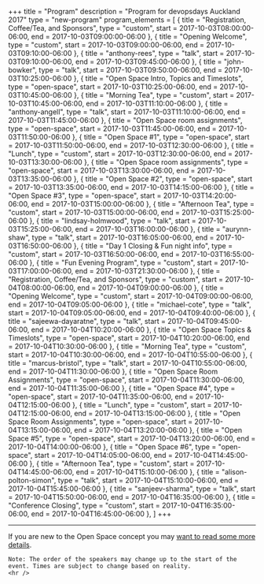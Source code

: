 +++
title = "Program"
description = "Program for devopsdays Auckland 2017"
type = "new-program"
program_elements = [
    { title = "Registration, Coffee/Tea, and Sponsors", type = "custom", start = 2017-10-03T08:00:00-06:00, end = 2017-10-03T09:00:00-06:00 },
    { title = "Opening Welcome", type = "custom", start = 2017-10-03T09:00:00-06:00, end = 2017-10-03T09:10:00-06:00 },
    { title = "anthony-rees", type = "talk", start = 2017-10-03T09:10:00-06:00, end = 2017-10-03T09:45:00-06:00 },
    { title = "john-bowker", type = "talk", start = 2017-10-03T09:50:00-06:00, end = 2017-10-03T10:25:00-06:00 },
    { title = "Open Space Intro, Topics and Timeslots", type = "open-space", start = 2017-10-03T10:25:00-06:00, end = 2017-10-03T10:45:00-06:00 },
    { title = "Morning Tea", type = "custom", start = 2017-10-03T10:45:00-06:00, end = 2017-10-03T11:10:00-06:00 },
    { title = "anthony-angell", type = "talk", start = 2017-10-03T11:10:00-06:00, end = 2017-10-03T11:45:00-06:00 },
    { title = "Open Space room assignments", type = "open-space", start = 2017-10-03T11:45:00-06:00, end = 2017-10-03T11:50:00-06:00 },
    { title = "Open Space #1", type = "open-space", start = 2017-10-03T11:50:00-06:00, end = 2017-10-03T12:30:00-06:00 },
    { title = "Lunch", type = "custom", start = 2017-10-03T12:30:00-06:00, end = 2017-10-03T13:30:00-06:00 },
    { title = "Open Space room assignments", type = "open-space", start = 2017-10-03T13:30:00-06:00, end = 2017-10-03T13:35:00-06:00 },
    { title = "Open Space #2", type = "open-space", start = 2017-10-03T13:35:00-06:00, end = 2017-10-03T14:15:00-06:00 },
    { title = "Open Space #3", type = "open-space", start = 2017-10-03T14:20:00-06:00, end = 2017-10-03T15:00:00-06:00 },
    { title = "Afternoon Tea", type = "custom", start = 2017-10-03T15:00:00-06:00, end = 2017-10-03T15:25:00-06:00 },
    { title = "lindsay-holmwood", type = "talk", start = 2017-10-03T15:25:00-06:00, end = 2017-10-03T16:00:00-06:00 },
    { title = "aurynn-shaw", type = "talk", start = 2017-10-03T16:05:00-06:00, end = 2017-10-03T16:50:00-06:00 },
    { title = "Day 1 Closing & Fun night info", type = "custom", start = 2017-10-03T16:50:00-06:00, end = 2017-10-03T16:55:00-06:00 },
    { title = "Fun Evening Program", type = "custom", start = 2017-10-03T17:00:00-06:00, end = 2017-10-03T21:30:00-06:00 },
    { title = "Registration, Coffee/Tea, and Sponsors", type = "custom", start = 2017-10-04T08:00:00-06:00, end = 2017-10-04T09:00:00-06:00 },
    { title = "Opening Welcome", type = "custom", start = 2017-10-04T09:00:00-06:00, end = 2017-10-04T09:05:00-06:00 },
    { title = "michael-cote", type = "talk", start = 2017-10-04T09:05:00-06:00, end = 2017-10-04T09:40:00-06:00 },
    { title = "sajeewa-dayaratne", type = "talk", start = 2017-10-04T09:45:00-06:00, end = 2017-10-04T10:20:00-06:00 },
    { title = "Open Space Topics & Timeslots", type = "open-space", start = 2017-10-04T10:20:00-06:00, end = 2017-10-04T10:30:00-06:00 },
    { title = "Morning Tea", type = "custom", start = 2017-10-04T10:30:00-06:00, end = 2017-10-04T10:55:00-06:00 },
    { title = "marcus-bristol", type = "talk", start = 2017-10-04T10:55:00-06:00, end = 2017-10-04T11:30:00-06:00 },
    { title = "Open Space Room Assignments", type = "open-space", start = 2017-10-04T11:30:00-06:00, end = 2017-10-04T11:35:00-06:00 },
    { title = "Open Space #4", type = "open-space", start = 2017-10-04T11:35:00-06:00, end = 2017-10-04T12:15:00-06:00 },
    { title = "Lunch", type = "custom", start = 2017-10-04T12:15:00-06:00, end = 2017-10-04T13:15:00-06:00 },
    { title = "Open Space Room Assignments", type = "open-space", start = 2017-10-04T13:15:00-06:00, end = 2017-10-04T13:20:00-06:00 },
    { title = "Open Space #5", type = "open-space", start = 2017-10-04T13:20:00-06:00, end = 2017-10-04T14:00:00-06:00 },
    { title = "Open Space #6", type = "open-space", start = 2017-10-04T14:05:00-06:00, end = 2017-10-04T14:45:00-06:00 },
    { title = "Afternoon Tea", type = "custom", start = 2017-10-04T14:45:00-06:00, end = 2017-10-04T15:10:00-06:00 },
    { title = "alison-polton-simon", type = "talk", start = 2017-10-04T15:10:00-06:00, end = 2017-10-04T15:45:00-06:00 },
    { title = "sanjeev-sharma", type = "talk", start = 2017-10-04T15:50:00-06:00, end = 2017-10-04T16:35:00-06:00 },
    { title = "Conference Closing", type = "custom", start = 2017-10-04T16:35:00-06:00, end = 2017-10-04T16:45:00-06:00 },
]
+++
<div class = "row">
  <div class = "col">
    <hr />
    If you are new to the Open Space concept you may <a href="/pages/open-space-format">want to read some more details</a>.

    Note: The order of the speakers may change up to the start of the event. Times are subject to change based on reality.
    <hr />
  </div>
</div>
